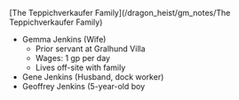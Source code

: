 <meta charset="utf-8">

[The Teppichverkaufer Family](/dragon_heist/gm_notes/The Teppichverkaufer Family)

* Gemma Jenkins (Wife)
  * Prior servant at Gralhund Villa
  * Wages: 1 gp per day
  * Lives off-site with family
* Gene Jenkins (Husband, dock worker)
* Geoffrey Jenkins (5-year-old boy
